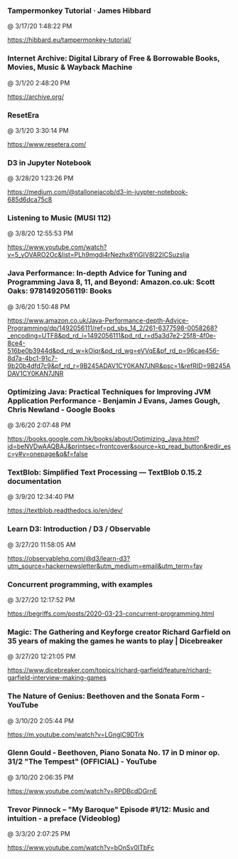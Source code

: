 ﻿

### Tampermonkey Tutorial · James Hibbard
@ 3/17/20 1:48:22 PM

https://hibbard.eu/tampermonkey-tutorial/




### Internet Archive: Digital Library of Free & Borrowable Books, Movies, Music & Wayback Machine
@ 3/1/20 2:48:20 PM

https://archive.org/



### ResetEra
@ 3/1/20 3:30:14 PM

https://www.resetera.com/





### D3 in Jupyter Notebook
@ 3/28/20 1:23:26 PM

https://medium.com/@stallonejacob/d3-in-juypter-notebook-685d6dca75c8




### Listening to Music (MUSI 112)
@ 3/8/20 12:55:53 PM

https://www.youtube.com/watch?v=5_yOVARO2Oc&list=PLh9mgdi4rNezhx8YiGIV8I22ICSuzslja




### Java Performance: In-depth Advice for Tuning and Programming Java 8, 11, and Beyond: Amazon.co.uk: Scott Oaks: 9781492056119: Books
@ 3/6/20 1:50:48 PM

https://www.amazon.co.uk/Java-Performance-depth-Advice-Programming/dp/1492056111/ref=pd_sbs_14_2/261-6377598-0058268?_encoding=UTF8&pd_rd_i=1492056111&pd_rd_r=d5a3d7e2-25f8-4f0e-8ce4-516be0b3944d&pd_rd_w=kOiqr&pd_rd_wg=eVVqE&pf_rd_p=96cae456-8d7a-4bc1-91c7-9b20b4dfd7c9&pf_rd_r=9B245ADAV1CY0KAN7JNR&psc=1&refRID=9B245ADAV1CY0KAN7JNR



### Optimizing Java: Practical Techniques for Improving JVM Application Performance - Benjamin J Evans, James Gough, Chris Newland - Google Books
@ 3/6/20 2:07:48 PM

https://books.google.com.hk/books/about/Optimizing_Java.html?id=beNVDwAAQBAJ&printsec=frontcover&source=kp_read_button&redir_esc=y#v=onepage&q&f=false




### TextBlob: Simplified Text Processing — TextBlob 0.15.2 documentation
@ 3/9/20 12:34:40 PM

https://textblob.readthedocs.io/en/dev/




### Learn D3: Introduction / D3 / Observable
@ 3/27/20 11:58:05 AM

https://observablehq.com/@d3/learn-d3?utm_source=hackernewsletter&utm_medium=email&utm_term=fav



### Concurrent programming, with examples
@ 3/27/20 12:17:52 PM

https://begriffs.com/posts/2020-03-23-concurrent-programming.html



### Magic: The Gathering and Keyforge creator Richard Garfield on 35 years of making the games he wants to play | Dicebreaker
@ 3/27/20 12:21:05 PM

https://www.dicebreaker.com/topics/richard-garfield/feature/richard-garfield-interview-making-games




### The Nature of Genius: Beethoven and the Sonata Form - YouTube
@ 3/10/20 2:05:44 PM

https://m.youtube.com/watch?v=LGnglC9DTrk



### Glenn Gould - Beethoven, Piano Sonata No. 17 in D minor op. 31/2 "The Tempest" (OFFICIAL) - YouTube
@ 3/10/20 2:06:35 PM

https://www.youtube.com/watch?v=RPDBcdDGrnE





### Trevor Pinnock – "My Baroque" Episode #1/12: Music and intuition - a preface (Videoblog)
@ 3/3/20 2:07:25 PM

https://www.youtube.com/watch?v=bOnSv0lTbFc


